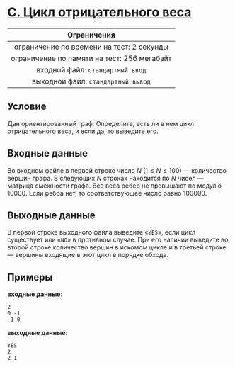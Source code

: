# [C. Цикл отрицательного веса](C.cpp)

| Ограничения                                 |
|:-------------------------------------------:|
| ограничение по времени на тест: 2 секунды   |
| ограничение по памяти на тест: 256 мегабайт |
| входной файл: `стандартный ввод`            |
| выходной файл: `стандартный вывод`          |

## Условие

Дан ориентированный граф. Определите, есть ли в нем цикл отрицательного веса, и если да, то выведите его.

## Входные данные

Во входном файле в первой строке число $N$ $(1 \leqslant N \leqslant 100)$ — количество вершин графа. В следующих $N$ строках находится по $N$ чисел — матрица смежности графа. Все веса ребер не превышают по модулю $10000$. Если ребра нет, то соответствующее число равно $100000$.

## Выходные данные

В первой строке выходного файла выведите «`YES`», если цикл существует или «`NO`» в противном случае. При его наличии выведите во второй строке количество вершин в искомом цикле и в третьей строке — вершины входящие в этот цикл в порядке обхода.

## Примеры

**входные данные**:

```text
2
0 -1
-1 0
```

**выходные данные**:

```text
YES
2
2 1
```

